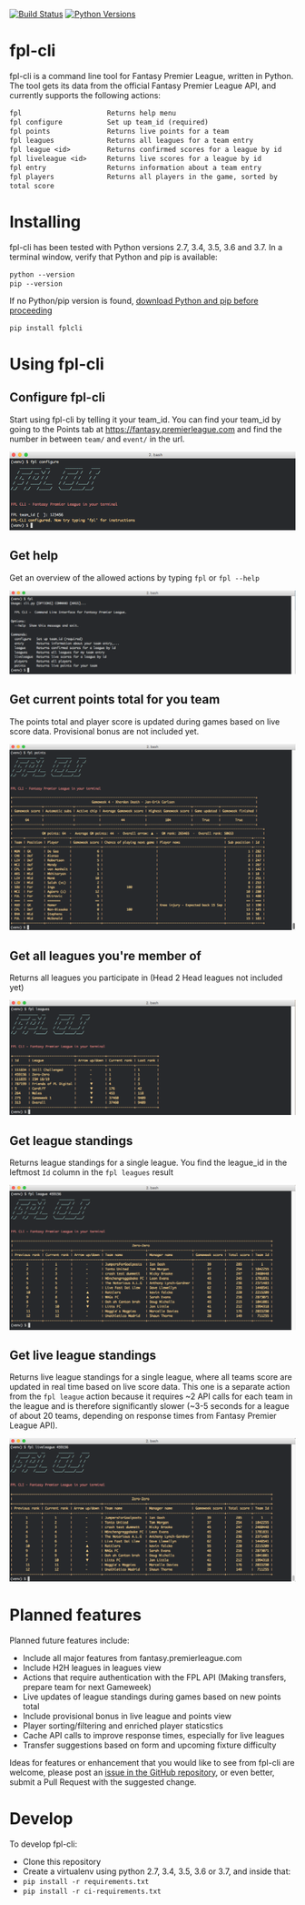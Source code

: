 [![Build Status](https://travis-ci.org/janerikcarlsen/fpl-cli.svg?branch=master)](https://travis-ci.org/janerikcarlsen/fpl-cli)
[![Python Versions](https://img.shields.io/pypi/pyversions/fplcli.svg)](https://pypi.org/project/fplcli)

# fpl-cli
fpl-cli is a command line tool for Fantasy Premier League, written in Python.
The tool gets its data from the official Fantasy Premier League API, and currently supports the following actions:  
```
fpl                     Returns help menu
fpl configure           Set up team_id (required)
fpl points              Returns live points for a team
fpl leagues             Returns all leagues for a team entry
fpl league <id>         Returns confirmed scores for a league by id
fpl liveleague <id>     Returns live scores for a league by id
fpl entry               Returns information about a team entry
fpl players             Returns all players in the game, sorted by total score
```

# Installing 
fpl-cli has been tested with Python versions 2.7, 3.4, 3.5, 3.6 and 3.7.
In a terminal window, verify that Python and pip is available: 
```
python --version
pip --version
``` 
If no Python/pip version is found, [download Python and pip before proceeding](https://www.python.org/downloads/)
```
pip install fplcli
```

# Using fpl-cli
## Configure fpl-cli 
Start using fpl-cli by telling it your team_id. You can find your team_id by going to the Points tab at https://fantasy.premierleague.com and find the number in between `team/` and `event/` in the url.

![fpl configure](docs/img/fpl_configure.png?raw=true "fpl configure")

## Get help 
Get an overview of the allowed actions by typing `fpl` or `fpl --help`

![fpl help](docs/img/fpl_help.png?raw=true "fpl help")

## Get current points total for you team
The points total and player score is updated during games based on live score data. Provisional bonus are not included yet.

![fpl points](docs/img/fpl_points.png?raw=true "fpl points")

## Get all leagues you're member of
Returns all leagues you participate in (Head 2 Head leagues not included yet)

![fpl leagues](docs/img/fpl_leagues.png?raw=true "fpl leagues")

## Get league standings
Returns league standings for a single league. You find the league_id in the leftmost `Id` column in the `fpl leagues` result

![fpl league](docs/img/fpl_league.png?raw=true "fpl league")

## Get live league standings
Returns live league standings for a single league, where all teams score are updated in real time based on live score data. This one is a separate action from the `fpl league` action because it requires ~2 API calls for each team in the league and is therefore significantly slower (~3-5 seconds for a league of about 20 teams, depending on response times from Fantasy Premier League API).

![fpl liveleague](docs/img/fpl_liveleague.png?raw=true "fpl liveleague")


# Planned features
Planned future features include:

* Include all major features from fantasy.premierleague.com
* Include H2H leagues in leagues view
* Actions that require authentication with the FPL API (Making transfers, prepare team for next Gameweek)
* Live updates of league standings during games based on new points total
* Include provisional bonus in live league and points view
* Player sorting/filtering and enriched player staticstics
* Cache API calls to improve response times, especially for live leagues
* Transfer suggestions based on form and upcoming fixture difficulty

Ideas for features or enhancement that you would like to see from fpl-cli are welcome, please post an [issue in the GitHub repository](https://github.com/janerikcarlsen/fpl-cli/issues), or even better, submit a Pull Request with the suggested change.

# Develop
To develop fpl-cli: 
* Clone this repository
* Create a virtualenv using python 2.7, 3.4, 3.5, 3.6 or 3.7, and inside that: 
* `pip install -r requirements.txt`
* `pip install -r ci-requirements.txt`